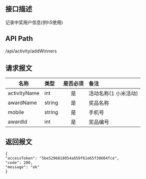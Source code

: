 ## 接口描述
记录中奖用户信息(供h5使用)
## API Path
/api/activity/addWinners
## 请求报文
|名称         |类型           |是否必须   |备注                                 |
|-------------|:--------------|:---------:|:------------------------------------|
|activityName    |int    |是    |活动名称(1 小米活动)    |
|awardName    |string    |是    |奖品名称    |
|mobile    |string    |是    |手机号    |
|awardId    |int    |是    |奖品编号    |
## 返回报文
    {
    "accessToken": "5be5296818054a859f61e65f30604fce",
    "code": 200,
    "message": "ok"
    }
